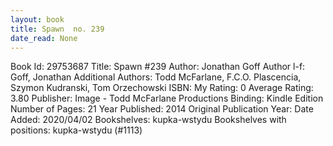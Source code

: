 ```yaml
---
layout: book
title: Spawn  no. 239
date_read: None
---
```


Book Id: 29753687
Title: Spawn #239
Author: Jonathan Goff
Author l-f: Goff, Jonathan
Additional Authors: Todd McFarlane, F.C.O. Plascencia, Szymon Kudranski, Tom Orzechowski
ISBN: 
My Rating: 0
Average Rating: 3.80
Publisher: Image - Todd McFarlane Productions
Binding: Kindle Edition
Number of Pages: 21
Year Published: 2014
Original Publication Year: 
Date Added: 2020/04/02
Bookshelves: kupka-wstydu
Bookshelves with positions: kupka-wstydu (#1113)

